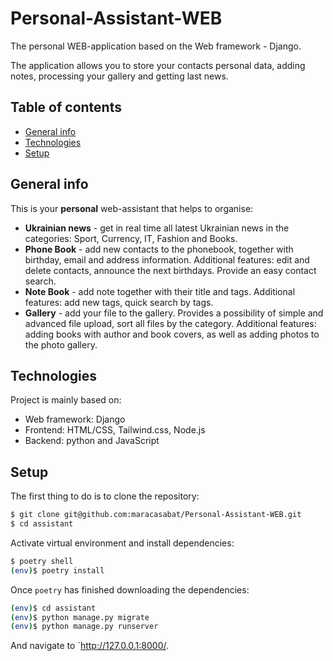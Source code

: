 # Personal-Assistant-WEB
The personal WEB-application based on the Web framework - Django.

The application allows you to store your contacts personal data, adding notes, processing your gallery and getting last news.  
## Table of contents
* [General info](#general-info)
* [Technologies](#technologies)
* [Setup](#setup)

## General info
This is your **personal** web-assistant that helps to organise:
* **Ukrainian news** - get in real time all latest Ukrainian news in the categories: Sport, Currency, IT, Fashion and Books.
* **Phone Book** - add new contacts to the phonebook, together with birthday, email and address information. Additional features: edit and delete contacts, announce the next birthdays. Provide an easy contact search.
* **Note Book** - add note together with their title and tags. Additional features: add new tags, quick search by tags.  
* **Gallery** - add your file to the gallery. Provides a possibility of simple and advanced file upload, sort all files by the category. Additional features: adding books with author and book covers, as well as adding photos to the photo gallery.
	
## Technologies
Project is mainly based on:
* Web framework: Django
* Frontend: HTML/CSS, Tailwind.css, Node.js
* Backend: python and JavaScript


## Setup
The first thing to do is to clone the repository:

```sh
$ git clone git@github.com:maracasabat/Personal-Assistant-WEB.git
$ cd assistant
```

Activate virtual environment and install dependencies:

```sh
$ poetry shell
(env)$ poetry install
```

Once `poetry` has finished downloading the dependencies:
```sh
(env)$ cd assistant
(env)$ python manage.py migrate
(env)$ python manage.py runserver
```
And navigate to `http://127.0.0.1:8000/.
